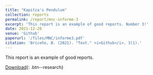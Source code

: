 ```yaml
---
title: "Kapitza's Pendulum"
collection: reports
permalink: /report/mnc-informe-3
excerpt: 'This report is an example of good reports. Number 3!'
date: 2021-12-28
venue: 'Github'
paperurl: '/files/MNC/informe3.pdf'
citation: 'Briceño, B. (2021). "Text." <i>Github</i>. 3(1).'
---
```

This report is an example of good reports.

[Download](/files/MNC/informe3.pdf){: .btn--research}
